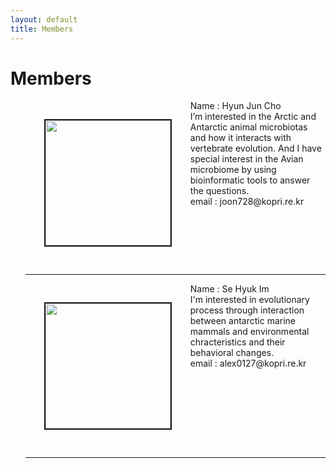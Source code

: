 ```yaml
---
layout: default
title: Members
---
```

<div class="post">
	<h1 class="pageTitle"> Members </h1>
	<ul> <img src="{{ '/assets/img/pic_hjcho.jpg' | prepend: site.baseurl }}" alt="" style="width: auto; height: 200px" align="left"  border="2"  vspace="30" hspace="30"> Name : Hyun Jun Cho <br> I’m interested in the Arctic and Antarctic animal microbiotas and how it interacts with vertebrate evolution. And I have special interest in the Avian microbiome by using bioinformatic tools to answer the questions.
		<br> email : joon728@kopri.re.kr    <br>
		<br clear="left">
		<hr>
	<img src="{{ '/assets/img/pic_shim.jpeg' | prepend: site.baseurl }}" alt="" style="width: auto; height: 200px" align="left"  border="2" vspace="30" hspace="30">  Name : Se Hyuk Im  <br> I'm interested in evolutionary process through interaction between antarctic marine mammals and environmental chracteristics and their behavioral changes. 
		 <br> email : alex0127@kopri.re.kr  <br>
		 <br clear="left">
		 <hr>
	</ul>	
		</div>

